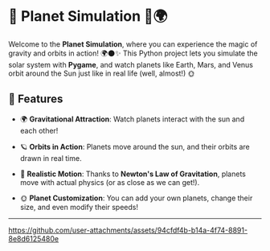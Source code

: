 # 🌌 Planet Simulation 🚀🌍

Welcome to the **Planet Simulation**, where you can experience the magic of gravity and orbits in action! 🌍🌑✨ This Python project lets you simulate the solar system with **Pygame**, and watch planets like Earth, Mars, and Venus orbit around the Sun just like in real life (well, almost!) 🌞

## 🚀 Features

- 🌍 **Gravitational Attraction**: Watch planets interact with the sun and each other!
  
- 🪐 **Orbits in Action**: Planets move around the sun, and their orbits are drawn in real time.
  
- 🌟 **Realistic Motion**: Thanks to **Newton's Law of Gravitation**, planets move with actual physics (or as close as we can get!).
  
- 🌞 **Planet Customization**: You can add your own planets, change their size, and even modify their speeds!

---

https://github.com/user-attachments/assets/94cfdf4b-b14a-4f74-8891-8e8d6125480e

